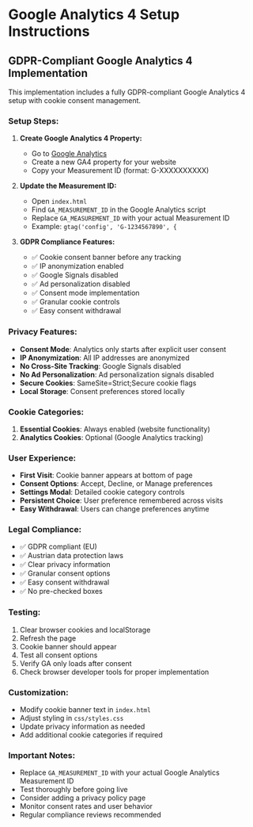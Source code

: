 # Google Analytics 4 Setup Instructions

## GDPR-Compliant Google Analytics 4 Implementation

This implementation includes a fully GDPR-compliant Google Analytics 4 setup with cookie consent management.

### Setup Steps:

1. **Create Google Analytics 4 Property:**
   - Go to [Google Analytics](https://analytics.google.com/)
   - Create a new GA4 property for your website
   - Copy your Measurement ID (format: G-XXXXXXXXXX)

2. **Update the Measurement ID:**
   - Open `index.html`
   - Find `GA_MEASUREMENT_ID` in the Google Analytics script
   - Replace `GA_MEASUREMENT_ID` with your actual Measurement ID
   - Example: `gtag('config', 'G-1234567890', {`

3. **GDPR Compliance Features:**
   - ✅ Cookie consent banner before any tracking
   - ✅ IP anonymization enabled
   - ✅ Google Signals disabled
   - ✅ Ad personalization disabled
   - ✅ Consent mode implementation
   - ✅ Granular cookie controls
   - ✅ Easy consent withdrawal

### Privacy Features:

- **Consent Mode**: Analytics only starts after explicit user consent
- **IP Anonymization**: All IP addresses are anonymized
- **No Cross-Site Tracking**: Google Signals disabled
- **No Ad Personalization**: Ad personalization signals disabled
- **Secure Cookies**: SameSite=Strict;Secure cookie flags
- **Local Storage**: Consent preferences stored locally

### Cookie Categories:

1. **Essential Cookies**: Always enabled (website functionality)
2. **Analytics Cookies**: Optional (Google Analytics tracking)

### User Experience:

- **First Visit**: Cookie banner appears at bottom of page
- **Consent Options**: Accept, Decline, or Manage preferences
- **Settings Modal**: Detailed cookie category controls
- **Persistent Choice**: User preference remembered across visits
- **Easy Withdrawal**: Users can change preferences anytime

### Legal Compliance:

- ✅ GDPR compliant (EU)
- ✅ Austrian data protection laws
- ✅ Clear privacy information
- ✅ Granular consent options
- ✅ Easy consent withdrawal
- ✅ No pre-checked boxes

### Testing:

1. Clear browser cookies and localStorage
2. Refresh the page
3. Cookie banner should appear
4. Test all consent options
5. Verify GA only loads after consent
6. Check browser developer tools for proper implementation

### Customization:

- Modify cookie banner text in `index.html`
- Adjust styling in `css/styles.css`
- Update privacy information as needed
- Add additional cookie categories if required

### Important Notes:

- Replace `GA_MEASUREMENT_ID` with your actual Google Analytics Measurement ID
- Test thoroughly before going live
- Consider adding a privacy policy page
- Monitor consent rates and user behavior
- Regular compliance reviews recommended
